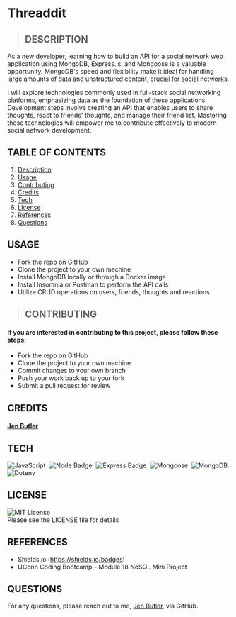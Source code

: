 # Threaddit
  > ## DESCRIPTION
As a new developer, learning how to build an API for a social network web application using MongoDB, Express.js, and Mongoose is a valuable opportunity. MongoDB's speed and flexibility make it ideal for handling large amounts of data and unstructured content, crucial for social networks. 

I will explore technologies commonly used in full-stack social networking platforms, emphasizing data as the foundation of these applications. Development steps involve creating an API that enables users to share thoughts, react to friends' thoughts, and manage their friend list. Mastering these technologies will empower me to contribute effectively to modern social network development.

## TABLE OF CONTENTS
  1. [Description](#description)
  2. [Usage](#usage)
  3. [Contributing](#contributing)
  4. [Credits](#credits)
  5. [Tech](#tech)
  6. [License](#license)
  7. [References](#references)
  8. [Questions](#questions)

## USAGE
- Fork the repo on GitHub
- Clone the project to your own machine
- Install MongoDB locally or through a Docker image
- Install Insomnia or Postman to perform the API calls
- Utilize CRUD operations on users, friends, thoughts and reactions

> ## CONTRIBUTING
#### If you are interested in contributing to this project, please follow these steps:
- Fork the repo on GitHub
- Clone the project to your own machine
- Commit changes to your own branch
- Push your work back up to your fork
- Submit a pull request for review

 ## CREDITS
#### [Jen Butler](https://github.com/justjenb)

 ## TECH
![JavaScript](https://img.shields.io/badge/JavaScript-F7DF1E?style=for-the-badge&logo=JavaScript&logoColor=white)&nbsp;
![Node Badge](https://img.shields.io/badge/Node.js-43853D?style=for-the-badge&logo=node.js&logoColor=white)&nbsp;
![Express Badge](https://img.shields.io/badge/Express.js-404D59?style=for-the-badge)&nbsp;
![Mongoose](https://img.shields.io/badge/Mongoose-323330?style=for-the-badge&logoColor=blue)&nbsp;
![MongoDB](https://img.shields.io/badge/MongoDB-4EA94B?style=for-the-badge&logo=mongodb&logoColor=white)&nbsp;
![Dotenv](https://img.shields.io/badge/Dotenv-black?style=for-the-badge&logo=dotenv&logoColor=FCE22A)&nbsp;
 ## LICENSE
![MIT License](https://img.shields.io/badge/License-MIT-yellow.svg)<br/>
Please see the LICENSE file for details

 ## REFERENCES
- Shields.io (https://shields.io/badges)
- UConn Coding Bootcamp - Module 18 NoSQL Mini Project

 ## QUESTIONS
For any questions, please reach out to me, [Jen Butler](https://github.com/justjenb), via GitHub.